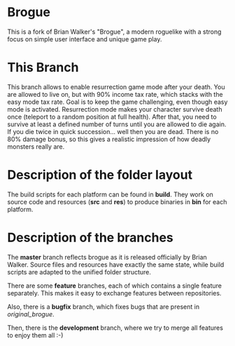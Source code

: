 Brogue
======

This is a fork of Brian Walker's "Brogue", a modern roguelike with a strong focus on simple user interface and unique game play.


This Branch
===========

This branch allows to enable resurrection game mode after your death. You are allowed to live on, but with 90% income tax rate, which stacks with the easy mode tax rate. Goal is to keep the game challenging, even though easy mode is activated. Resurrection mode makes your character survive death once (teleport to a random position at full health). After that, you need to survive at least a defined number of turns until you are allowed to die again. If you die twice in quick succession... well then you are dead. There is no 80% damage bonus, so this gives a realistic impression of how deadly monsters really are.


Description of the folder layout
================================

The build scripts for each platform can be found in **build**. They work on source code and resources (**src** and **res**) to produce binaries in **bin** for each platform.


Description of the branches
===========================

The **master** branch reflects brogue as it is released officially by Brian Walker. Source files and resources have exactly the same state, while build scripts are adapted to the unified folder structure.

There are some **feature** branches, each of which contains a single feature separately. This makes it easy to exchange features between repositories.

Also, there is a **bugfix** branch, which fixes bugs that are present in *original_brogue*.

Then, there is the **development** branch, where we try to merge all features to enjoy them all :-)
